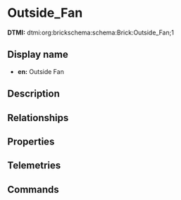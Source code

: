 # Outside_Fan
**DTMI:** dtmi:org:brickschema:schema:Brick:Outside_Fan;1
## Display name
- **en:** Outside Fan
## Description
## Relationships
## Properties
## Telemetries
## Commands
